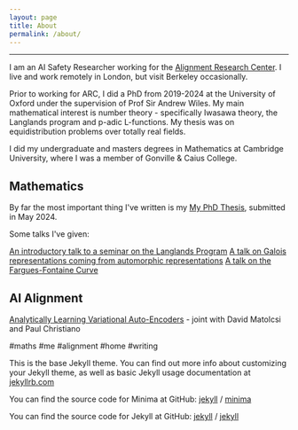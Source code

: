 ```yaml
---
layout: page
title: About
permalink: /about/
---
```

 
___

I am an AI Safety Researcher working for the [Alignment Research Center](https://www.alignment.org/). I live and work remotely in London, but visit Berkeley occasionally. 

Prior to working for ARC, I did a PhD from 2019-2024 at the University of Oxford under the supervision of Prof Sir Andrew Wiles. My main mathematical interest is number theory - specifically Iwasawa theory, the Langlands program and p-adic L-functions. My thesis was on equidistribution problems over totally real fields.

I did my undergraduate and masters degrees in Mathematics at Cambridge University, where I was a member of Gonville & Caius College.
## Mathematics

By far the most important thing I've written is my [My PhD Thesis](https://publish-01.obsidian.md/access/1cbcac804be3ce4dd7c8bc9480608483/PDFs/Thesis.pdf), submitted in May 2024.

Some talks I've given:

[An introductory talk to a seminar on the Langlands Program](https://publish-01.obsidian.md/access/1cbcac804be3ce4dd7c8bc9480608483/PDFs/Langlands%20Seminar%20Intro.pdf)
[A talk on Galois representations coming from automorphic representations](https://publish-01.obsidian.md/access/1cbcac804be3ce4dd7c8bc9480608483/PDFs/GaloisRepsFromAutoReps.pdf)
[A talk on the Fargues-Fontaine Curve](https://publish-01.obsidian.md/access/1cbcac804be3ce4dd7c8bc9480608483/PDFs/TheCurve.pdf)

## AI Alignment

[Analytically Learning Variational Auto-Encoders](https://www.alignment.org/content/files/2024/09/Analytically_Learning_VAEs.pdf) - joint with David Matolcsi and Paul Christiano

#maths #me #alignment #home #writing

This is the base Jekyll theme. You can find out more info about customizing your Jekyll theme, as well as basic Jekyll usage documentation at [jekyllrb.com](https://jekyllrb.com/)

You can find the source code for Minima at GitHub:
[jekyll][jekyll-organization] /
[minima](https://github.com/jekyll/minima)

You can find the source code for Jekyll at GitHub:
[jekyll][jekyll-organization] /
[jekyll](https://github.com/jekyll/jekyll)


[jekyll-organization]: https://github.com/jekyll

